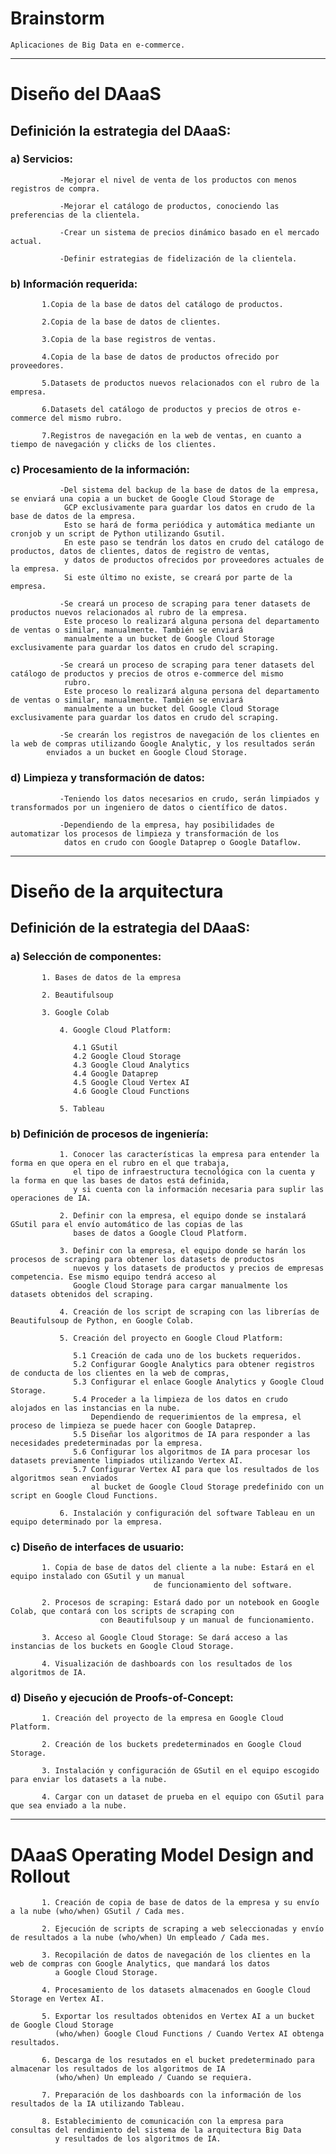 # Brainstorm

    Aplicaciones de Big Data en e-commerce.
    
----------------------------------------------------------------------------------------------------------------------------------------     
               
# **Diseño del DAaaS**

## Definición la estrategia del DAaaS:

###  a) Servicios:
  
               -Mejorar el nivel de venta de los productos con menos registros de compra.
               
               -Mejorar el catálogo de productos, conociendo las preferencias de la clientela.
               
               -Crear un sistema de precios dinámico basado en el mercado actual.
               
               -Definir estrategias de fidelización de la clientela.
  
###  b) Información requerida:
  
  	       1.Copia de la base de datos del catálogo de productos.
  	       
  	       2.Copia de la base de datos de clientes.
  	       
  	       3.Copia de la base registros de ventas.
  	       
  	       4.Copia de la base de datos de productos ofrecido por proveedores.
  	       
  	       5.Datasets de productos nuevos relacionados con el rubro de la empresa.
  	       
  	       6.Datasets del catálogo de productos y precios de otros e-commerce del mismo rubro.
  	       
  	       7.Registros de navegación en la web de ventas, en cuanto a tiempo de navegación y clicks de los clientes.
  	       
 ### c) Procesamiento de la información:
  
    	       -Del sistema del backup de la base de datos de la empresa, se enviará una copia a un bucket de Google Cloud Storage de 
    	        GCP exclusivamente para guardar los datos en crudo de la base de datos de la empresa.
    	        Esto se hará de forma periódica y automática mediante un cronjob y un script de Python utilizando Gsutil.
    	        En este paso se tendrán los datos en crudo del catálogo de productos, datos de clientes, datos de registro de ventas,
    	        y datos de productos ofrecidos por proveedores actuales de la empresa.
    	        Si este último no existe, se creará por parte de la empresa.
    	        
    	       -Se creará un proceso de scraping para tener datasets de productos nuevos relacionados al rubro de la empresa.
    	        Este proceso lo realizará alguna persona del departamento de ventas o similar, manualmente. También se enviará
    	        manualmente a un bucket de Google Cloud Storage exclusivamente para guardar los datos en crudo del scraping.
    	        
    	       -Se creará un proceso de scraping para tener datasets del catálogo de productos y precios de otros e-commerce del mismo 
    	        rubro.
    	        Este proceso lo realizará alguna persona del departamento de ventas o similar, manualmente. También se enviará
    	        manualmente a un bucket del Google Cloud Storage exclusivamente para guardar los datos en crudo del scraping.
    	        
    	       -Se crearán los registros de navegación de los clientes en la web de compras utilizando Google Analytic, y los resultados serán
	        enviados a un bucket en Google Cloud Storage.
    	       
  ### d) Limpieza y transformación de datos:
  
               -Teniendo los datos necesarios en crudo, serán limpiados y transformados por un ingeniero de datos o científico de datos.
               
               -Dependiendo de la empresa, hay posibilidades de automatizar los procesos de limpieza y transformación de los
                datos en crudo con Google Dataprep o Google Dataflow.
                
---------------------------------------------------------------------------------------------------------------------------------------- 
                
# **Diseño de la arquitectura**

## Definición de la estrategia del DAaaS:

###  a) Selección de componentes:
  
  	       1. Bases de datos de la empresa
  
	       2. Beautifulsoup
	       
	       3. Google Colab
  
               4. Google Cloud Platform:
               
                  4.1 GSutil
                  4.2 Google Cloud Storage
                  4.3 Google Cloud Analytics
                  4.4 Google Dataprep
                  4.5 Google Cloud Vertex AI
                  4.6 Google Cloud Functions
                  
               5. Tableau
                  

 ### b) Definición de procesos de ingeniería: 
  
               1. Conocer las características la empresa para entender la forma en que opera en el rubro en el que trabaja,
                  el tipo de infraestructura tecnológica con la cuenta y la forma en que las bases de datos está definida,
                  y si cuenta con la información necesaria para suplir las operaciones de IA.
               
               2. Definir con la empresa, el equipo donde se instalará GSutil para el envío automático de las copias de las
                  bases de datos a Google Cloud Platform.
                  
               3. Definir con la empresa, el equipo donde se harán los procesos de scraping para obtener los datasets de productos
                  nuevos y los datasets de productos y precios de empresas competencia. Ese mismo equipo tendrá acceso al
                  Google Cloud Storage para cargar manualmente los datasets obtenidos del scraping.
                  
               4. Creación de los script de scraping con las librerías de Beautifulsoup de Python, en Google Colab.
                  
               5. Creación del proyecto en Google Cloud Platform:
                  
                  5.1 Creación de cada uno de los buckets requeridos.
                  5.2 Configurar Google Analytics para obtener registros de conducta de los clientes en la web de compras,
                  5.3 Configurar el enlace Google Analytics y Google Cloud Storage.
                  5.4 Proceder a la limpieza de los datos en crudo alojados en las instancias en la nube.
                      Dependiendo de requerimientos de la empresa, el proceso de limpieza se puede hacer con Google Dataprep.
                  5.5 Diseñar los algoritmos de IA para responder a las necesidades predeterminadas por la empresa.
                  5.6 Configurar los algoritmos de IA para procesar los datasets previamente limpiados utilizando Vertex AI.
                  5.7 Configurar Vertex AI para que los resultados de los algoritmos sean enviados
                      al bucket de Google Cloud Storage predefinido con un script en Google Cloud Functions.
                      
               6. Instalación y configuración del software Tableau en un equipo determinado por la empresa.
                  
 ### c) Diseño de interfaces de usuario:
  
  	       1. Copia de base de datos del cliente a la nube: Estará en el equipo instalado con GSutil y un manual
  	       							de funcionamiento del software.
  	       
  	       2. Procesos de scraping: Estará dado por un notebook en Google Colab, que contará con los scripts de scraping con
  	       				con Beautifulsoup y un manual de funcionamiento.
  	       				
  	       3. Acceso al Google Cloud Storage: Se dará acceso a las instancias de los buckets en Google Cloud Storage.
  	       
  	       4. Visualización de dashboards con los resultados de los algoritmos de IA.
  	       				
  	       
###  d) Diseño y ejecución de Proofs-of-Concept:
  
  	       1. Creación del proyecto de la empresa en Google Cloud Platform.
  	       
  	       2. Creación de los buckets predeterminados en Google Cloud Storage.
  	       
  	       3. Instalación y configuración de GSutil en el equipo escogido para enviar los datasets a la nube.
  	       
  	       4. Cargar con un dataset de prueba en el equipo con GSutil para que sea enviado a la nube.
  	  
----------------------------------------------------------------------------------------------------------------------------------------  	       
  	       
# **DAaaS Operating Model Design and Rollout**

	       1. Creación de copia de base de datos de la empresa y su envío a la nube (who/when) GSutil / Cada mes.
	       
	       2. Ejecución de scripts de scraping a web seleccionadas y envío de resultados a la nube (who/when) Un empleado / Cada mes.
	       
	       3. Recopilación de datos de navegación de los clientes en la web de compras con Google Analytics, que mandará los datos
	          a Google Cloud Storage.
	          
	       4. Procesamiento de los datasets almacenados en Google Cloud Storage en Vertex AI.
	       
	       5. Exportar los resultados obtenidos en Vertex AI a un bucket de Google Cloud Storage 
	          (who/when) Google Cloud Functions / Cuando Vertex AI obtenga resultados.
	          
	       6. Descarga de los resutados en el bucket predeterminado para almacenar los resultados de los algoritmos de IA
	          (who/when) Un empleado / Cuando se requiera.
	       
	       7. Preparación de los dashboards con la información de los resultados de la IA utilizando Tableau.
	       
	       8. Establecimiento de comunicación con la empresa para consultas del rendimiento del sistema de la arquitectura Big Data
	          y resultados de los algoritmos de IA.
